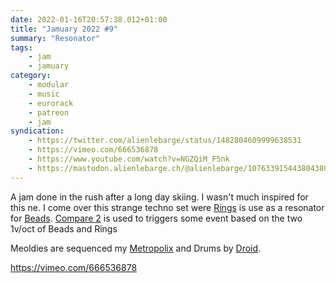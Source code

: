 ```yaml
---
date: 2022-01-16T20:57:38.012+01:00
title: "Jamuary 2022 #9"
summary: "Resonator"
tags:
    - jam
    - jamuary
category:
    - modular
    - music
    - eurorack
    - patreon
    - jam
syndication:
    - https://twitter.com/alienlebarge/status/1482804609999638531
    - https://vimeo.com/666536878
    - https://www.youtube.com/watch?v=NGZQiM_F5nk
    - https://mastodon.alienlebarge.ch/@alienlebarge/107633915443804380
---
```

A jam done in the rush after a long day skiing. I wasn't much inspired for this ne. I come over this strange techno set were [Rings](https://mutable-instruments.net/modules/rings/) is use as a resonator for [Beads](https://mutable-instruments.net/modules/beads/).
[Compare 2](https://joranalogue.com/products/compare-2) is used to triggers some event based on the two 1v/oct of Beads and Rings

Meoldies are sequenced my [Metropolix](https://intellijel.com/shop/eurorack/metropolix/) and Drums by [Droid](https://shop.dermannmitdermaschine.de/pages/droid-universal-cv-processor).

https://vimeo.com/666536878
